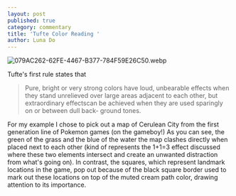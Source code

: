 ```yaml
---
layout: post
published: true
category: commentary
title: 'Tufte Color Reading '
author: Luna Do
---
```

![079AC262-62FE-4467-B377-784F59E26C50.webp]({{site.baseurl}}/assets/079AC262-62FE-4467-B377-784F59E26C50.webp)

Tufte's first rule states that 
> Pure, bright or very strong colors have loud, unbearable effects when they stand unrelieved over large areas adjacent to each other, but extraordinary effectscan be achieved when they are used sparingly on or between dull back- ground tones.

For my example I chose to pick out a map of Cerulean City from the first generation line of Pokemon games (on the gameboy!) As you can see, the green of the grass and the blue of the water the map clashes directly when placed next to each other (kind of represents the 1+1=3 effect discussed where these two elements intersect and create an unwanted distraction from what's going on). In contrast, the squares, which represent landmark locations in the game, pop out because of the black square border used to mark out these locations on top of the muted cream path color, drawing attention to its importance. 


